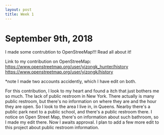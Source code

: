 ```yaml
---
layout: post
title: Week 1
---
```



## <h1> September 9th, 2018
I made some contrubtion to OpenStreeMap!!! Read all about it!


Link to my contribution on OpenStreeMap: 
<https://www.openstreetmap.org/user/yizongk_hunter/history>
<https://www.openstreetmap.org/user/yizongk/history>

*note I made two accounts accidently, which I have edit on both.

For this contribution, I look to my heart and found a itch that just bothers me so much. The lack of public restroom in New York. There actually is many public restroom, but there's no information on where they are and the hour they are open. So I look to the area I live in, in Queens. Nearby there's a public park next to a public school, and there's a public restroom there. I notice on Open Street Map, there's on information about such bathroom, so I made my edit there. Now I awaits approval. I plan to add a few more edit to this project about public restroom information.



